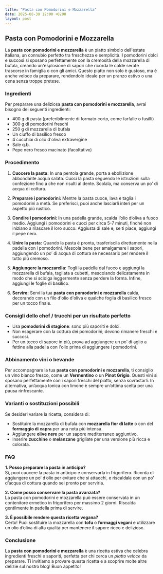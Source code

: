```yaml
---
title: "Pasta con Pomodorini e Mozzarella"
date: 2025-08-30 12:00 +0200
layout: post
---
```


## Pasta con Pomodorini e Mozzarella

La **pasta con pomodorini e mozzarella** è un piatto simbolo dell'estate italiana, un connubio perfetto tra freschezza e semplicità. I pomodorini dolci e succosi si sposano perfettamente con la cremosità della mozzarella di bufala, creando un'esplosione di sapori che ricorda le calde serate trascorse in famiglia o con gli amici. Questo piatto non solo è gustoso, ma è anche veloce da preparare, rendendolo ideale per un pranzo estivo o una cena senza troppe pretese.

### Ingredienti

Per preparare una deliziosa **pasta con pomodorini e mozzarella**, avrai bisogno dei seguenti ingredienti:

- 400 g di pasta (preferibilmente di formato corto, come farfalle o fusilli)
- 300 g di pomodorini freschi
- 250 g di mozzarella di bufala
- Un ciuffo di basilico fresco
- 4 cucchiai di olio d'oliva extravergine
- Sale q.b.
- Pepe nero fresco macinato (facoltativo)

### Procedimento

1. **Cuocere la pasta:** In una pentola grande, porta a ebollizione abbondante acqua salata. Cuoci la pasta seguendo le istruzioni sulla confezione fino a che non risulti al dente. Scolala, ma conserva un po’ di acqua di cottura.
   
2. **Preparare i pomodorini:** Mentre la pasta cuoce, lava e taglia i pomodorini a metà. Se preferisci, puoi anche lasciarli interi per un aspetto più rustico.

3. **Condire i pomodorini:** In una padella grande, scalda l’olio d’oliva a fuoco medio. Aggiungi i pomodorini e cuoci per circa 5-7 minuti, finché non iniziano a rilascare il loro succo. Aggiusta di sale e, se ti piace, aggiungi il pepe nero.

4. **Unire la pasta:** Quando la pasta è pronta, trasferiscila direttamente nella padella con i pomodorini. Mescola bene per amalgamare i sapori, aggiungendo un po’ di acqua di cottura se necessario per rendere il tutto più cremoso.

5. **Aggiungere la mozzarella:** Togli la padella dal fuoco e aggiungi la mozzarella di bufala, tagliata a cubetti, mescolando delicatamente in modo che si sciolga leggermente senza perdere la forma. Infine, aggiungi le foglie di basilico.

6. **Servire:** Servi la tua **pasta con pomodorini e mozzarella** calda, decorando con un filo d'olio d'oliva e qualche foglia di basilico fresco per un tocco finale.

### Consigli dello chef / trucchi per un risultato perfetto

- Usa **pomodorini di stagione**: sono più saporiti e dolci.
- Non esagerare con la cottura dei pomodorini; devono rimanere freschi e succosi.
- Per un tocco di sapore in più, prova ad aggiungere un po’ di aglio a fettine alla padella con l'olio prima di aggiungere i pomodorini.

### Abbinamento vini o bevande

Per accompagnare la tua **pasta con pomodorini e mozzarella**, ti consiglio un vino bianco fresco, come un **Vermentino** o un **Pinot Grigio**. Questi vini si sposano perfettamente con i sapori freschi del piatto, senza sovrastarli. In alternativa, un’acqua tonica con limone è sempre un’ottima scelta per una pausa rinfrescante.

### Varianti o sostituzioni possibili

Se desideri variare la ricetta, considera di:

- Sostituire la mozzarella di bufala con **mozzarella fior di latte** o con del **formaggio di capra** per una nota più intensa.
- Aggiungere **olive nere** per un sapore mediterraneo aggiuntivo.
- Inserire **zucchine** o **melanzane** grigliate per una versione più ricca e colorata.

### FAQ

**1. Posso preparare la pasta in anticipo?**  
Sì, puoi cuocere la pasta in anticipo e conservarla in frigorifero. Ricorda di aggiungere un po’ d’olio per evitare che si attacchi, e riscaldala con un po’ d’acqua di cottura quando sei pronto per servirla.

**2. Come posso conservare la pasta avanzata?**  
La pasta con pomodorini e mozzarella può essere conservata in un contenitore ermetico in frigorifero per massimo 2 giorni. Riscalda gentilmente in padella prima di servire.

**3. È possibile rendere questa ricetta vegana?**  
Certo! Puoi sostituire la mozzarella con **tofu** o **formaggi vegani** e utilizzare un olio d’oliva di alta qualità per mantenere il sapore ricco e delizioso.

### Conclusione

La **pasta con pomodorini e mozzarella** è una ricetta estiva che celebra ingredienti freschi e saporiti, perfetta per chi cerca un *piatto veloce* da preparare. Ti invitiamo a provare questa ricetta e a scoprire molte altre delizie sul nostro blog! Buon appetito!